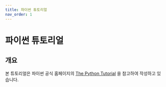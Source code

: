 ```yaml
---
title: 파이썬 튜토리얼
nav_order: 1
---
```

# 파이썬 튜토리얼  

## 개요  
본 튜토리얼은 파이썬 공식 홈페이지의 [The Python Tutorial](https://docs.python.org/3.13/tutorial/index.html) 을 참고하여 작성하고 있습니다.